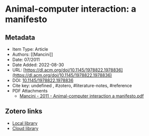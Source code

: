 # Animal-computer interaction: a manifesto

## Metadata

* Item Type: Article
* Authors: [[Mancini]]
* Date: 07/2011
* Date Added: 2022-08-30
* URL: [https://dl.acm.org/doi/10.1145/1978822.1978836](https://dl.acm.org/doi/10.1145/1978822.1978836)
* DOI: [10.1145/1978822.1978836](https://doi.org/10.1145/1978822.1978836)
* Cite key: undefined
, #zotero, #literature-notes, #reference
* PDF Attachments
	- [Mancini - 2011 - Animal-computer interaction a manifesto.pdf](zotero://open-pdf/library/items/DWEJAN8M)


##  Zotero links
* [Local library](zotero://select/items/1_2XDGD78T)
* [Cloud library](http://zotero.org/users/9892050/items/2XDGD78T)
